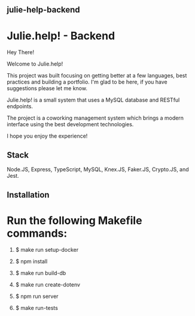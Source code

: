 ## julie-help-backend

# Julie.help! - Backend

Hey There!

Welcome to Julie.help!

This project was built focusing on getting better at a few languages, best practices and building a portfolio.
I'm glad to be here, if you have suggestions please let me know.

Julie.help! is a small system that uses a MySQL database and RESTful endpoints.

The project is a coworking management system which brings a modern interface using the best development technologies.

I hope you enjoy the experience!

## Stack

Node.JS, Express, TypeScript, MySQL, Knex.JS, Faker.JS, Crypto.JS, and Jest.

## Installation

# Run the following Makefile commands:

1. $ make run setup-docker

2. $ npm install

3. $ make run build-db

4. $ make run create-dotenv

5. $ npm run server

6. $ make run-tests

